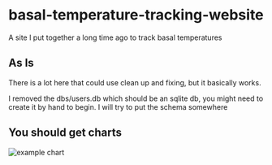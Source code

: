 # basal-temperature-tracking-website
A site I put together a long time ago to track basal temperatures

## As Is
There is a lot here that could use clean up and fixing, but it basically works.

I removed the dbs/users.db which should be an sqlite db, you might need to create it by hand to begin. I will try to put the schema somewhere

## You should get charts
![example chart](https://raw.github.com/martingehrke/basal-temperature-tracking-website/blob/master/charts/example1.png)
